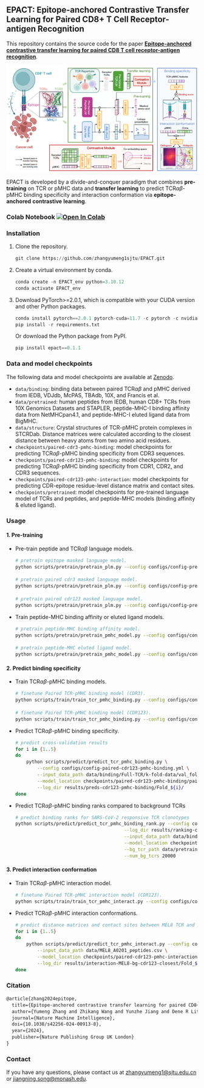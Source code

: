 ## EPACT: Epitope-anchored Contrastive Transfer Learning for Paired CD8+ T Cell Receptor-antigen Recognition

This repository contains the source code for the paper [**Epitope-anchored contrastive transfer learning for paired CD8 T cell receptor-antigen recognition**](https://www.nature.com/articles/s42256-024-00913-8).

![model](./model.png)

EPACT is developed by a divide-and-conquer paradigm that combines **pre-training** on TCR or pMHC data and **transfer learning** to predict TCR$\alpha\beta$-pMHC binding specificity and interaction conformation via **epitope-anchored** **contrastive** **learning**.

### Colab Notebook <a href="https://colab.research.google.com/github/zhangyumeng1sjtu/EPACT/blob/main/EPACT.ipynb" target="_parent"><img src="https://colab.research.google.com/assets/colab-badge.svg" alt="Open In Colab"/></a>

### Installation

1. Clone the repository.

   ```python
   git clone https://github.com/zhangyumeng1sjtu/EPACT.git
   ```
2. Create a virtual environment by conda.

   ```python
   conda create -n EPACT_env python=3.10.12
   conda activate EPACT_env
   ```
3. Download PyTorch>=2.0.1, which is compatible with your CUDA version and other Python packages.

   ```python
   conda install pytorch==2.0.1 pytorch-cuda=11.7 -c pytorch -c nvidia # for CUDA 11.7
   pip install -r requirements.txt
   ```

   Or download the Python package from PyPI.

   ```python
   pip install epact==0.1.1
   ```

### Data and model checkpoints

The following data and model checkpoints are available at [Zenodo](https://zenodo.org/records/10996150).

- `data/binding`: binding data between paired TCR$\alpha\beta$ and pMHC derived from IEDB, VDJdb, McPAS, TBAdb, 10X, and Francis et al.
- `data/pretrained`: human peptides from IEDB, human CD8+ TCRs from 10X Genomics Datasets and STAPLER, peptide-MHC-I binding affinity data from NetMHCpan4.1, and peptide-MHC-I eluted ligand data from BigMHC.
- `data/structure`: Crystal structures of TCR-pMHC protein complexes in STCRDab. Distance matrices were calculated according to the closest distance between heavy atoms from two amino acid residues.
- `checkpoints/paired-cdr3-pmhc-binding`: model checkpoints for predicting TCR$\alpha\beta$-pMHC binding specificity from CDR3 sequences.
- `checkpoints/paired-cdr123-pmhc-binding`: model checkpoints for predicting TCR$\alpha\beta$-pMHC binding specificity from CDR1, CDR2, and CDR3 sequences.
- `checkpoints/paired-cdr123-pmhc-interaction`: model checkpoints for predicting CDR-epitope residue-level distance matrix and contact sites.
- `checkpoints/pretrained`: model checkpoints for pre-trained language model of TCRs and peptides, and peptide-MHC models (binding affinity & eluted ligand).

### Usage

#### 1. Pre-training

- Pre-train peptide and TCR$\alpha\beta$ language models.

  ```bash
  # pretrain epitope masked language model.
  python scripts/pretrain/pretrain_plm.py --config configs/config-pretrain-epitope-lm.yml
  
  # pretrain paired cdr3 masked language model.
  python scripts/pretrain/pretrain_plm.py --config configs/config-pretrain-cdr3-lm.yml
  
  # pretrain paired cdr123 masked language model.
  python scripts/pretrain/pretrain_plm.py --config configs/config-pretrain-cdr123-lm.yml
  ```
- Train peptide-MHC binding affinity or eluted ligand models.

  ```bash
  # pretrain peptide-MHC binding affinity model.
  python scripts/pretrain/pretrain_pmhc_model.py --config configs/config-pmhc-binding.yml
  
  # pretrain peptide-MHC eluted ligand model.
  python scripts/pretrain/pretrain_pmhc_model.py --config configs/config-pmhc-elution.yml
  ```

#### 2. Predict binding specificity

- Train TCR$\alpha\beta$-pMHC binding models.

  ```bash
  # finetune Paired TCR-pMHC binding model (CDR3).
  python scripts/train/train_tcr_pmhc_binding.py --config configs/config-paired-cdr3-pmhc-binding.yml 
  
  # finetune Paired TCR-pMHC binding model (CDR123).
  python scripts/train/train_tcr_pmhc_binding.py --config configs/config-paired-cdr123-pmhc-binding.yml
  ```
- Predict TCR$\alpha\beta$-pMHC binding specificity.

  ```bash
  # predict cross-validation results
  for i in {1..5}
  do
      python scripts/predict/predict_tcr_pmhc_binding.py \
          --config configs/config-paired-cdr123-pmhc-binding.yml \
          --input_data_path data/binding/Full-TCR/k-fold-data/val_fold_${i}.csv \
          --model_location checkpoints/paired-cdr123-pmhc-binding/paired-cdr123-pmhc-binding-model-fold-${i}.pt\
          --log_dir results/preds-cdr123-pmhc-binding/Fold_${i}/
  done
  ```
- Predict TCR$\alpha\beta$-pMHC binding ranks compared to background TCRs

  ```bash
  # predict binding ranks for SARS-CoV-2 responsive TCR clonotypes
  python scripts/predict/predict_tcr_pmhc_binding_rank.py --config configs/config-paired-cdr123-pmhc-binding.yml \
                                          --log_dir results/ranking-covid-cdr123/ \
                                          --input_data_path data/binding/covid_clonotypes.csv \
                                          --model_location checkpoints/paired-cdr123-pmhc-binding/paired-cdr123-pmhc-binding-model-all.pt \
                                          --bg_tcr_path data/pretrained/10x-paired-healthy-human-tcr-repertoire.csv \
                                          --num_bg_tcrs 20000
  ```

#### 3. Predict interaction conformation

- Train TCR$\alpha\beta$-pMHC interaction model.

  ```bash
  # finetune Paired TCR-pMHC interaction model (CDR123).
  python scripts/train/train_tcr_pmhc_interact.py --config configs/config-paired-cdr123-pmhc-interact.yml
  ```
- Predict TCR$\alpha\beta$-pMHC interaction conformations.

  ```bash
  # predict distance matrices and contact sites between MEL8 TCR and HLA-A2-presented peptides.
  for i in {1..5}
  do
      python scripts/predict/predict_tcr_pmhc_interact.py --config configs/config-paired-cdr123-pmhc-interact.yml \
          --input_data_path data/MEL8_A0201_peptides.csv \
          --model_location checkpoints/paired-cdr123-pmhc-interaction/paired-cdr123-pmhc-interaction-model-fold-${i}.pt \
          --log_dir results/interaction-MEL8-bg-cdr123-closest/Fold_${i}/
  done
  ```

### Citation

```tex
@article{zhang2024epitope,
  title={Epitope-anchored contrastive transfer learning for paired CD8+ T cell receptor--antigen recognition},
  author={Yumeng Zhang and Zhikang Wang and Yunzhe Jiang and Dene R Littler and Mark Gerstein and Anthony W Purcell and Jamie Rossjohn and Hong-Yu Ou and Jiangning Song},
  journal={Nature Machine Intelligence},
  doi={10.1038/s42256-024-00913-8},
  year={2024},
  publisher={Nature Publishing Group UK London}
}
```

### Contact

If you have any questions, please contact us at [zhangyumeng1@sjtu.edu.cn](mailto:zhangyumeng1@sjtu.edu.cn) or [jiangning.song@monash.edu](mailto:jiangning.song@monash.edu).
